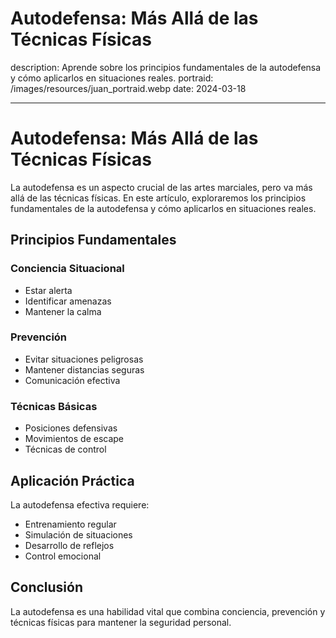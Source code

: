# Autodefensa: Más Allá de las Técnicas Físicas
description: Aprende sobre los principios fundamentales de la autodefensa y cómo aplicarlos en situaciones reales.
portraid: /images/resources/juan_portraid.webp
date: 2024-03-18

---

# Autodefensa: Más Allá de las Técnicas Físicas

La autodefensa es un aspecto crucial de las artes marciales, pero va más allá de las técnicas físicas. En este artículo, exploraremos los principios fundamentales de la autodefensa y cómo aplicarlos en situaciones reales.

## Principios Fundamentales

### Conciencia Situacional
- Estar alerta
- Identificar amenazas
- Mantener la calma

### Prevención
- Evitar situaciones peligrosas
- Mantener distancias seguras
- Comunicación efectiva

### Técnicas Básicas
- Posiciones defensivas
- Movimientos de escape
- Técnicas de control

## Aplicación Práctica

La autodefensa efectiva requiere:

- Entrenamiento regular
- Simulación de situaciones
- Desarrollo de reflejos
- Control emocional

## Conclusión

La autodefensa es una habilidad vital que combina conciencia, prevención y técnicas físicas para mantener la seguridad personal. 